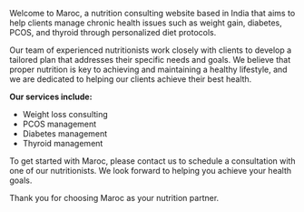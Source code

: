 Welcome to Maroc, a nutrition consulting website based in India that aims to help clients manage chronic health issues such as weight gain, diabetes, PCOS, and thyroid through personalized diet protocols.

Our team of experienced nutritionists work closely with clients to develop a tailored plan that addresses their specific needs and goals. We believe that proper nutrition is key to achieving and maintaining a healthy lifestyle, and we are dedicated to helping our clients achieve their best health.

<b>Our services include:</b>
<ul>
  <li>Weight loss consulting</li>
  <li>PCOS management</li>
  <li>Diabetes management</li>
  <li>Thyroid management</li>
</ul>

To get started with Maroc, please contact us to schedule a consultation with one of our nutritionists. We look forward to helping you achieve your health goals.

Thank you for choosing Maroc as your nutrition partner.
